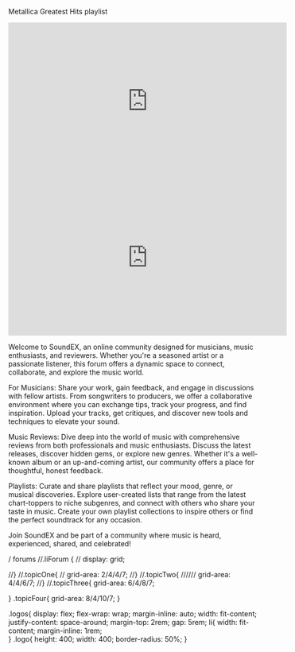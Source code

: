 Metallica Greatest Hits playlist
<iframe width="560" height="315" src="https://www.youtube.com/embed/videoseries?si=kWEhFGawcINwrDSi&amp;list=PLt04BbU3ELLD6Tq9HKpPJCeh6ZK7sB9p5" title="YouTube video player" frameborder="0" allow="accelerometer; autoplay; clipboard-write; encrypted-media; gyroscope; picture-in-picture; web-share" referrerpolicy="strict-origin-when-cross-origin" allowfullscreen></iframe> 

<iframe width="560" height="315" src="https://www.youtube.com/embed/videoseries?si=1UkQKqlEv6T8EL40&amp;list=PLt04BbU3ELLD6Tq9HKpPJCeh6ZK7sB9p5" title="YouTube video player" frameborder="0" allow="accelerometer; autoplay; clipboard-write; encrypted-media; gyroscope; picture-in-picture; web-share" referrerpolicy="strict-origin-when-cross-origin" allowfullscreen></iframe>

Welcome to SoundEX, an online community designed for musicians, music enthusiasts, and reviewers. Whether you're a seasoned artist or a passionate listener, this forum offers a dynamic space to connect, collaborate, and explore the music world.

For Musicians: Share your work, gain feedback, and engage in discussions with fellow artists. From songwriters to producers, we offer a collaborative environment where you can exchange tips, track your progress, and find inspiration. Upload your tracks, get critiques, and discover new tools and techniques to elevate your sound.

Music Reviews: Dive deep into the world of music with comprehensive reviews from both professionals and music enthusiasts. Discuss the latest releases, discover hidden gems, or explore new genres. Whether it's a well-known album or an up-and-coming artist, our community offers a place for thoughtful, honest feedback.

Playlists: Curate and share playlists that reflect your mood, genre, or musical discoveries. Explore user-created lists that range from the latest chart-toppers to niche subgenres, and connect with others who share your taste in music. Create your own playlist collections to inspire others or find the perfect soundtrack for any occasion.

Join SoundEX and be part of a community where music is heard, experienced, shared, and celebrated!


/ forums
//.liForum {
  //  display: grid;
      
//}
//.topicOne{
 //   grid-area: 2/4/4/7;
//}
//.topicTwo{
 //////   grid-area: 4/4/6/7;
//}
//.topicThree{
    grid-area: 6/4/8/7;

}
.topicFour{
    grid-area: 8/4/10/7;
}

.logos{
display: flex;
flex-wrap: wrap;
margin-inline: auto;
width: fit-content;
justify-content: space-around;
margin-top: 2rem;
gap: 5rem;
li{
width: fit-content;
margin-inline: 1rem;   
}
.logo{
    height: 400;
    width: 400;
    border-radius: 50%;
}